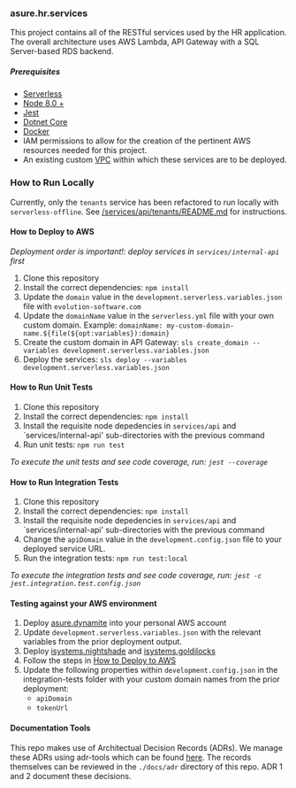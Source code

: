 ### asure.hr.services

This project contains all of the RESTful services used by the HR application. The overall
architecture uses AWS Lambda, API Gateway with a SQL Server-based RDS backend.

##### Prerequisites

-   [Serverless](https://serverless.com/)
-   [Node 8.0 + ](https://nodejs.org/en/)
-   [Jest](https://jestjs.io/)
-   [Dotnet Core](https://dotnet.microsoft.com/download)
-   [Docker](https://www.docker.com/)
-   IAM permissions to allow for the creation of the pertinent AWS resources needed for this project.
-   An existing custom [VPC](https://aws.amazon.com/vpc/) within which these services are to be deployed.

### How to Run Locally

Currently, only the `tenants` service has been refactored to run locally with `serverless-offline`. See [/services/api/tenants/README.md](/services/api/tenants/README.md) for instructions.

#### How to Deploy to AWS

_Deployment order is important!: deploy services in `services/internal-api` first_

1. Clone this repository
2. Install the correct dependencies: `npm install`
3. Update the `domain` value in the `development.serverless.variables.json` file with `evolution-software.com`
4. Update the `domainName` value in the `serverless.yml` file with your own custom domain. Example: `domainName: my-custom-domain-name.${file(${opt:variables}):domain}`
5. Create the custom domain in API Gateway: `sls create_domain --variables development.serverless.variables.json`
6. Deploy the services: `sls deploy --variables development.serverless.variables.json`

#### How to Run Unit Tests

1. Clone this repository
2. Install the correct dependencies: `npm install`
3. Install the requisite node depedencies in `services/api` and `services/internal-api' sub-directories with the previous command
4. Run unit tests: `npm run test`

_To execute the unit tests and see code coverage, run: `jest --coverage`_

#### How to Run Integration Tests

1. Clone this repository
2. Install the correct dependencies: `npm install`
3. Install the requisite node depedencies in `services/api` and `services/internal-api' sub-directories with the previous command
4. Change the `apiDomain` value in the `development.config.json` file to your deployed service URL.
5. Run the integration tests: `npm run test:local`

_To execute the integration tests and see code coverage, run: `jest -c jest.integration.test.config.json`_

#### Testing against your AWS environment

1. Deploy [asure.dynamite](https://bitbucket.org/iSystemsTeam/asure.dynamite/src/master/) into your personal AWS account
2. Update `development.serverless.variables.json` with the relevant variables from the prior deployment output.
3. Deploy [isystems.nightshade](https://bitbucket.org/iSystemsTeam/isystems.nightshade/src/v3/) and [isystems.goldilocks](https://bitbucket.org/iSystemsTeam/isystems.goldilocks/src/master/)
4. Follow the steps in [How to Deploy to AWS](#How-to-Deploy-to-AWS)
5. Update the following properties within `development.config.json` in the integration-tests folder with your custom domain names from the prior deployment:
    - `apiDomain`
    - `tokenUrl`

#### Documentation Tools

This repo makes use of Architectual Decision Records (ADRs). We manage these ADRs using adr-tools which can be found [here](https://github.com/npryce/adr-tools). The records themselves can be reviewed in the `./docs/adr` directory of this repo. ADR 1 and 2 document these decisions.
